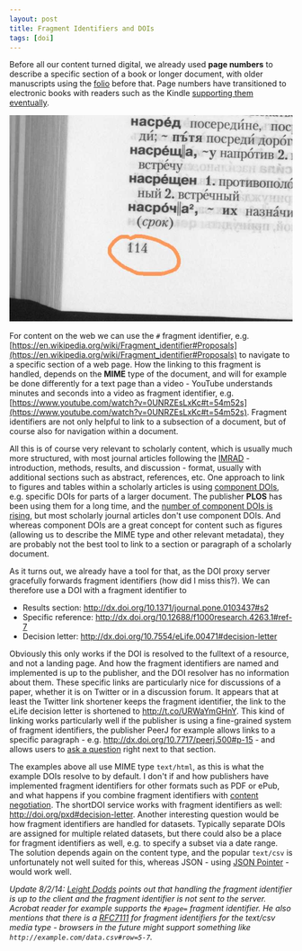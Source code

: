 ```yaml
---
layout: post
title: Fragment Identifiers and DOIs
tags: [doi]
---
```


Before all our content turned digital, we already used **page numbers** to describe a specific section of a book or longer document, with older manuscripts using the [folio](https://en.wikipedia.org/wiki/Folio) before that. Page numbers have transitioned to electronic books with readers such as the Kindle [supporting them eventually](http://pogue.blogs.nytimes.com/2011/02/08/page-numbers-for-kindle-books-an-imperfect-solution/?_php=true&_type=blogs&_r=0).<!--more-->

![Folio from [Wikimedia Commons](http://commons.wikimedia.org/wiki/File:Folio_(number).jpg)](/images/Folio_(number).jpg)

For content on the web we can use the `#` fragment identifier, e.g. [https://en.wikipedia.org/wiki/Fragment_identifier#Proposals](https://en.wikipedia.org/wiki/Fragment_identifier#Proposals) to navigate to a specific section of a web page. How the linking to this fragment is handled, depends on the **MIME** type of the document, and will for example be done differently for a text page than a video - YouTube understands minutes and seconds into a video as fragment identifier, e.g. [https://www.youtube.com/watch?v=0UNRZEsLxKc#t=54m52s](https://www.youtube.com/watch?v=0UNRZEsLxKc#t=54m52s). Fragment identifiers are not only helpful to link to a subsection of a document, but of course also for navigation within a document.

All this is of course very relevant to scholarly content, which is usually much more structured, with most journal articles following the [IMRAD](https://en.wikipedia.org/wiki/IMRAD) - introduction, methods, results, and discussion - format, usually with additional sections such as abstract, references, etc. One approach to link to figures and tables within a scholarly articles is using [component DOIs](http://blogs.plos.org/mfenner/2011/03/26/direct-links-to-figures-and-tables-using-component-dois/), e.g. specific DOIs for parts of a larger document. The publisher **PLOS** has been using them for a long time, and the [number of component DOIs is rising](http://blog.martinfenner.org/2014/07/24/dont-reinvent-the-wheel/), but most scholarly journal articles don't use component DOIs. And whereas component DOIs are a great concept for content such as figures (allowing us to describe the MIME type and other relevant metadata), they are probably not the best tool to link to a section or paragraph of a scholarly document.

As it turns out, we already have a tool for that, as the DOI proxy server gracefully forwards fragment identifiers (how did I miss this?). We can therefore use a DOI with a fragment identifier to

* Results section: <http://dx.doi.org/10.1371/journal.pone.0103437#s2>
* Specific reference: <http://dx.doi.org/10.12688/f1000research.4263.1#ref-7>
* Decision letter: <http://dx.doi.org/10.7554/eLife.00471#decision-letter>

Obviously this only works if the DOI is resolved to the fulltext of a resource, and not a landing page. And how the fragment identifiers are named and implemented is up to the publisher, and the DOI resolver has no information about them. These specific links are particularly nice for discussions of a paper, whether it is on Twitter or in a discussion forum. It appears that at least the Twitter link shortener keeps the fragment identifier, the link to the eLife decision letter is shortened to <http://t.co/URWaYmGHnY>. This kind of linking works particularly well if the publisher is using a fine-grained system of fragment identifiers, the publisher PeerJ for example allows links to a specific paragraph - e.g. <http://dx.doi.org/10.7717/peerj.500#p-15> - and allows users to [ask a question](http://blog.peerj.com/post/62886292466/peerj-questions-a-new-way-to-never-publish-forget) right next to that section.

The examples above all use MIME type `text/html`, as this is what the example DOIs resolve to by default. I don't if and how publishers have implemented fragment identifiers for other formats such as PDF or ePub, and what happens if you combine fragment identifiers with [content negotiation](http://www.crosscite.org/cn/). The shortDOI service works with fragment identifiers as well: <http://doi.org/pxd#decision-letter>. Another interesting question would be how fragment identifiers are handled for datasets. Typically separate DOIs are assigned for multiple related datasets, but there could also be a place for fragment identifiers as well, e.g. to specify a subset via a date range. The solution depends again on the content type, and the popular `text/csv` is unfortunately not well suited for this, whereas JSON - using [JSON Pointer](http://tools.ietf.org/html/rfc6901) - would work well.

*Update 8/2/14: [Leight Dodds](https://twitter.com/ldodds) points out that handling the fragment identifier is up to the client and the fragment identifier is not sent to the server. Acrobat reader for example supports the `#page=` fragment identifier. He also mentions that there is a [RFC7111](http://tools.ietf.org/html/rfc7111) for fragment identifiers for the text/csv media type - browsers in the future might support something like `http://example.com/data.csv#row=5-7`.*

